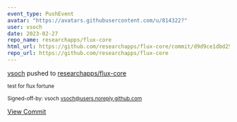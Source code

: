 ```yaml
---
event_type: PushEvent
avatar: "https://avatars.githubusercontent.com/u/814322?"
user: vsoch
date: 2023-02-27
repo_name: researchapps/flux-core
html_url: https://github.com/researchapps/flux-core/commit/d9d9ce1dbd2506932aa3922109d4b94c3fea54b2
repo_url: https://github.com/researchapps/flux-core
---
```


<a href='https://github.com/vsoch' target='_blank'>vsoch</a> pushed to <a href='https://github.com/researchapps/flux-core' target='_blank'>researchapps/flux-core</a>

<small>test for flux fortune

Signed-off-by: vsoch <vsoch@users.noreply.github.com></small>

<a href='https://github.com/researchapps/flux-core/commit/d9d9ce1dbd2506932aa3922109d4b94c3fea54b2' target='_blank'>View Commit</a>